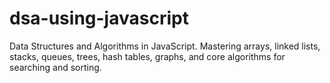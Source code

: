# dsa-using-javascript
Data Structures and Algorithms in JavaScript. Mastering arrays, linked lists, stacks, queues, trees, hash tables, graphs, and core algorithms for searching and sorting.
